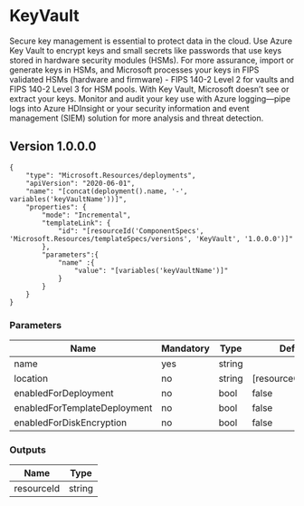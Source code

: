 # KeyVault

Secure key management is essential to protect data in the cloud. Use Azure Key Vault to encrypt keys and small secrets like passwords that use keys stored in hardware security modules (HSMs). For more assurance, import or generate keys in HSMs, and Microsoft processes your keys in FIPS validated HSMs (hardware and firmware) - FIPS 140-2 Level 2 for vaults and FIPS 140-2 Level 3 for HSM pools. With Key Vault, Microsoft doesn’t see or extract your keys. Monitor and audit your key use with Azure logging—pipe logs into Azure HDInsight or your security information and event management (SIEM) solution for more analysis and threat detection.

## Version 1.0.0.0

```
{
	"type": "Microsoft.Resources/deployments",
	"apiVersion": "2020-06-01",
	"name": "[concat(deployment().name, '-', variables('keyVaultName'))]",
	"properties": {
		"mode": "Incremental",
		"templateLink": {
			"id": "[resourceId('ComponentSpecs', 'Microsoft.Resources/templateSpecs/versions', 'KeyVault', '1.0.0.0')]"
		},
		"parameters":{
			"name" :{
				"value": "[variables('keyVaultName')]"
			}
		}
	}
}
```

### Parameters

Name | Mandatory | Type | Default Value
------------ | ------------- | ------------- | -------------
name | yes | string |
location | no | string| [resourceGroup().location]
enabledForDeployment | no | bool | false
enabledForTemplateDeployment | no | bool | false
enabledForDiskEncryption | no | bool | false

### Outputs

Name | Type 
------------ | ------------- 
resourceId | string 

